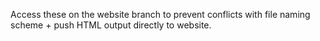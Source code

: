 Access these on the website branch to prevent conflicts with file naming scheme + push HTML output directly to website.